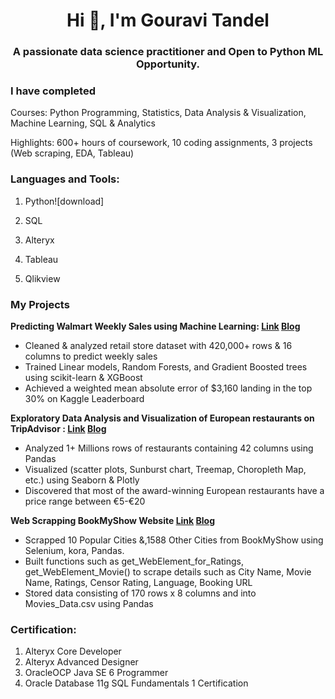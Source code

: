 <h1 align="center">Hi 👋, I'm Gouravi Tandel</h1>
<h3 align="center">A passionate data science practitioner and Open to Python ML Opportunity.</h3>

### I have completed

Courses: Python Programming, Statistics, Data Analysis & Visualization, Machine Learning, SQL & Analytics

Highlights: 600+ hours of coursework, 10 coding assignments, 3 projects (Web scraping, EDA, Tableau)

<h3 align="left">Languages and Tools:</h3>

1) Python![download]
2) SQL
3) Alteryx

4) Tableau
5) Qlikview

### My Projects

**Predicting Walmart Weekly Sales using Machine Learning: [Link](https://jovian.ai/gouravitandel1945/ml-project) [Blog](https://medium.com/jovianml/predicting-walmart-weekly-sales-265a98af05d1)**

* Cleaned & analyzed retail store dataset with 420,000+ rows & 16 columns to predict weekly sales 
* Trained Linear models, Random Forests, and Gradient Boosted trees using scikit-learn & XGBoost 
* Achieved a weighted mean absolute error of $3,160 landing in the top 30% on Kaggle Leaderboard


**Exploratory Data Analysis and Visualization of  European restaurants on TripAdvisor : [Link](https://jovian.ai/gouravitandel1945/eda-european-restaurants) [Blog](https://medium.com/jovianml/analyzing-1-million-european-restaurants-from-tripadvisor-9ef5d1b690a2)**

* Analyzed 1+ Millions rows of restaurants containing 42 columns using Pandas
* Visualized (scatter plots, Sunburst chart, Treemap, Choropleth Map, etc.) using Seaborn & Plotly
* Discovered that most of the award-winning European restaurants have a price range between €5-€20


**Web Scrapping BookMyShow Website [Link](https://jovian.ai/gouravitandel1945/web-scraping-bookmyshow) [Blog](https://medium.com/jovianml/scraping-bookmyshow-movie-details-using-python-aa0ff653ca41)**

* Scrapped 10 Popular Cities &,1588 Other Cities from BookMyShow using Selenium, kora, Pandas.
* Built functions such as get_WebElement_for_Ratings, get_WebElement_Movie() to scrape details such as City Name, Movie Name, Ratings, Censor Rating, Language, Booking URL
* Stored data consisting of 170 rows x 8 columns and into Movies_Data.csv using Pandas

<h3 align="left">Certification:</h3>

1) Alteryx Core Developer
2) Alteryx Advanced Designer
3) OracleOCP Java SE 6 Programmer
4) Oracle Database 11g SQL Fundamentals 1 Certification





